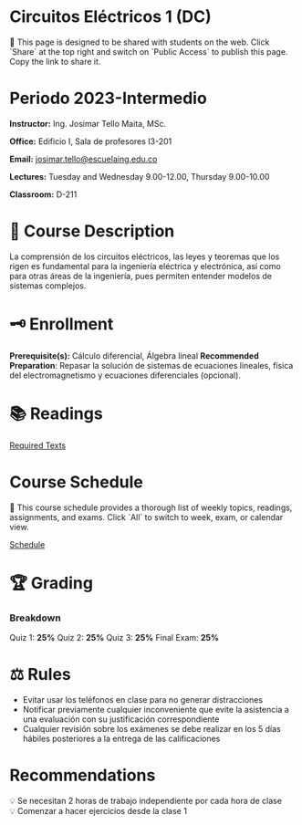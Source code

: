 # Circuitos Eléctricos 1 (DC)

<aside>
📌 This page is designed to be shared with students on the web. Click `Share` at the top right and switch on `Public Access` to publish this page. Copy the link to share it.

</aside>

# Periodo 2023-Intermedio

**Instructor:** Ing. Josimar Tello Maita, MSc.

**Office:** Edificio I, Sala de profesores I3-201

**Email:** josimar.tello@escuelaing.edu.co

**Lectures:** Tuesday and Wednesday 9.00-12.00, Thursday 9.00-10.00 

**Classroom:** D-211

# 📜 Course Description

La comprensión de los circuitos eléctricos, las leyes y teoremas que los rigen es fundamental para la ingeniería eléctrica y electrónica, así como para otras áreas de la ingeniería, pues permiten entender modelos de sistemas complejos.

# 🗝 Enrollment

**Prerequisite(s):** Cálculo diferencial, Álgebra lineal
**Recommended Preparation**: Repasar la solución de sistemas de ecuaciones lineales, física del electromagnetismo y ecuaciones diferenciales (opcional).

# 📚 Readings

[Required Texts](https://www.notion.so/f054b86902994f728753c5b7560be4a6?pvs=21)

# Course Schedule

<aside>
📌 This course schedule provides a thorough list of weekly topics, readings, assignments, and exams. Click `All` to switch to week, exam, or calendar view.

</aside>

[Schedule](https://www.notion.so/e8fd2f02c199407ab7bb168bf8e6f680?pvs=21)

# 🏆 **Grading**

### Breakdown

Quiz 1: **25%**
Quiz 2: **25%**
Quiz 3: **25%**
Final Exam: **25%**

# ⚖ Rules

- Evitar usar los teléfonos en clase para no generar distracciones
- Notificar previamente cualquier inconveniente que evite la asistencia a una evaluación con su justificación correspondiente
- Cualquier revisión sobre los exámenes se debe realizar en los 5 días hábiles posteriores a la entrega de las calificaciones

# Recommendations

<aside>
💡 Se necesitan 2 horas de trabajo independiente por cada hora de clase

</aside>

<aside>
💡 Comenzar a hacer ejercicios desde la clase 1

</aside>
